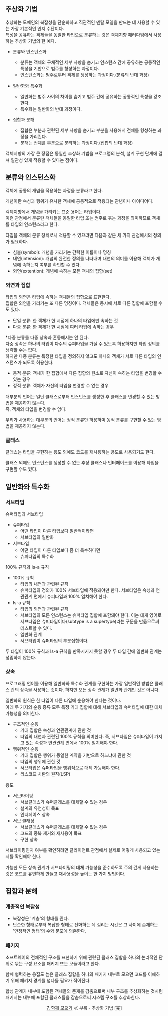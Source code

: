 ## 추상화 기법

추상화는 도메인의 복잡성을 단순화하고 직관적인 멘탈 모델을 만드는 데 사용할 수 있는 가장 기본적인 인지 수단이다.</br>
특성을 공유하는 객체들을 동일한 타입으로 분류하는 것은 객체지향 패러다임에서 사용하는 추상화 기법의 한 예다.

- 분류와 인스턴스화
    - 분류는 객체의 구체적인 세부 사항을 숨기고 인스턴스 간에 공유하는 공통적인 특성을 기반으로 범주를 형성하는 과정이다.
    - 인스턴스화는 범주로부터 객체를 생성하는 과정이다.(분류의 반대 과정)

- 일반화와 특수화
    - 일반화는 범주 사이의 차이를 숨기고 범주 간에 공유하는 공통적인 특성을 강조한다.
    - 특수화는 일반화의 반대 과정이다.

- 집합과 분해
    - 집합은 부분과 관련된 세부 사항을 숨기고 부분을 사용해서 전체를 형성하는 과정을 가리킨다.
    - 분해는 전체를 부분으로 분리하는 과정이다.(집합의 반대 과정)

객체지향의 가장 큰 장점은 동일한 추상화 기법을 프로그램의 분석, 설계 구현 단계에 걸쳐 일관성 있게 적용할 수 있다는 점이다.

## 분류와 인스턴스화

객체에 공통의 개념을 적용하는 과정을 분류라고 한다.

개념이란 속성과 행위가 유사한 객체에 공통적으로 적용되는 관념이나 아이디어다.

객체지향에서 개념을 가리키는 표준 용어는 타입이다.</br>
이런 관점에서 분류란 객체들을 동일한 타입 또는 범주로 묶는 과정을 의미하므로 객체를 타입의 인스턴스라고 한다.

타입을 객체의 분류 장치로서 적용할 수 있으려면 다음과 같은 세 가지 관점에서의 정의가 필요하다.

- 심볼(symbol): 개념을 가리키는 간략한 이름이나 명칭
- 내연(intension): 개념의 완전한 정의를 나타내며 내연의 의미를 이용해 객체가 개념에 속하는지 여부를 확인할 수 있다.
- 외연(extention): 개념에 속하는 모든 객체의 집합(set)

### 외연과 집합

타입의 외연은 타입에 속하는 객체들의 집합으로 표현한다.</br>
집합은 외연을 가리키는 또 다른 명칭이다. 객체들은 동시에 서로 다른 집합에 포함될 수도 있다.

- 단일 분류: 한 객체가 한 시점에 하나의 타입에만 속하는 것
- 다중 분류: 한 객체가 한 시점에 여러 타입에 속하는 경우

*다중 분류를 다중 상속과 혼동해서는 안 된다.</br>
다중 상속은 하나의 타입이 다수의 슈퍼타입을 가질 수 있도록 허용하지만 타입 정의를 생략할 수는 없다.</br>
하지만 다중 분류는 특정한 타입을 정의하지 않고도 하나의 객체가 서로 다른 타입의 인스턴스가 되도록 허용한다.

- 동적 분류: 객체가 한 집합에서 다른 집합의 원소로 자신이 속하는 타입을 변경할 수 있는 경우
- 정적 분류: 객체가 자신의 타입을 변경할 수 없는 경우

대부분의 언어는 일단 클래스로부터 인스턴스를 생성한 후 클래스를 변경할 수 있는 방법을 제공하지 않는다.</br>
즉, 객체의 타입을 변경할 수 없다.

우리가 사용하는 대부분의 언어는 정적 분류만 허용하며 동적 분류를 구현할 수 있는 방법을 제공하지 않는다.

### 클래스

클래스는 타입을 구현하는 용도 외에도 코드를 재사용하는 용도로 사용되기도 한다.

클래스 외에도 인스턴스를 생성할 수 없는 추상 클래스나 인터페이스를 이용해 타입을 구현할 수도 있다.

## 일반화와 특수화

### 서브타입

슈퍼타입과 서브타입
- 슈퍼타입
    - 어떤 타입이 다른 타입보다 일반적이라면
    - 서브타입의 일반화
- 서브타입
    - 어떤 타입이 다른 타입보다 좀 더 특수하다면
    - 슈퍼타입의 특수화

100% 규칙과 Is-a 규칙
- 100% 규칙
    - 타입의 내연과 관련된 규칙
    - 슈퍼타입의 정의가 100% 서브타입에 적용돼야만 한다. 서브타입은 속성과 연관관계 면에서 슈퍼타입과 100% 일치해야 한다.
- Is-a 규칙
    - 타입의 외연과 관련된 규칙
    - 서브타입의 모든 인스턴스는 슈퍼타입 집합에 포함돼야 한다. 이는 대개 영어로 서브타입은 슈퍼타입이다(subtype is a supertype)라는 구문을 만듦으로써 테스트할 수 있다.
    - 일반화 관계
    - 서브타입이 슈퍼타입의 부분집합이다.

두 타입이 100% 규칙과 Is-a 규칙을 만족시키지 못할 경우 두 타입 간에 일반화 관계는 성립하지 않는다.

### 상속

프로그래밍 언어를 이용해 일반화와 특수화 관계를 구현하는 가장 일반적인 방법은 클래스 간의 상속을 사용하는 것이다. 하지만 모든 상속 관계가 일반화 관계인 것은 아니다.

일반화의 원칙은 한 타입이 다른 타입에 순응해야 한다는 것이다.<br>
아래 두 가지의 순응 종류 모두 특정 기대 집합에 대해 서브타입의 슈퍼타입에 대한 대체 가능성을 의미한다.
- 구조적인 순응
    - 기대 집합은 속성과 연관관계에 관한 것
    - 타입의 내연과 관련된 100% 규칙을 의미한다. 즉, 서브타입은 슈퍼타입이 가지고 있는 속성과 연관관계 면에서 100% 일치해야 한다.
- 행위적인 순응
    - 기대 집합은 행위가 동일한 계약을 기반으로 하느냐에 관한 것
    - 타입의 행위에 관한 것
    - 서브타입은 슈퍼타입을 행위적으로 대체 가능해야 한다.
    - 리스코프 치환의 원칙(LSP)

용도
- 서브타이핑
    - 서브클래스가 슈퍼클래스를 대체할 수 있는 경우
    - 설계의 유연성이 목표
    - 인터페이스 상속
- 서브 클래싱
    - 서브클래스가 슈퍼클래스를 대체할 수 없는 경우
    - 코드의 중복 제거와 재사용이 목표
    - 구현 상속

서브타이핑인지 여부를 확인하려면 클라이언트 관점에서 실제로 어떻게 사용되고 있는지를 확인해야 한다.

가능한 모든 상속 관계가 서브타이핑의 대체 가능성을 준수하도록 주의 깊게 사용하는 것은 코드를 유연하게 만들고 재사용성을 높이는 한 가지 방법이다.

## 집합과 분해

### 계층적인 복잡성
- 복잡성은 '계층'의 형태를 띈다.
- 단순한 형태로부터 복잡한 형태로 진화하는 데 걸리는 시간은 그 사이에 존재하는 '안정적인 형태'의 수와 분포에 의존한다.

### 패키지

소프트웨어의 전체적인 구조를 표현하기 위해 관련된 클래스 집합을 하나의 논리적인 단위로 묶는 구성 요소를 패키지 또는 모듈이라고 한다.

함께 협력하는 응집도 높은 클래스 집합을 하나의 패키지 내부로 모으면 코드를 이해하기 위해 패키지 경계를 넘나들 필요가 적어진다.

합성 관계가 내부에 포함된 객체들의 존재를 감춤으로써 내부 구조를 추상화하는 것처럼 패키지는 내부에 포함된 클래스들을 감춤으로써 시스템 구조를 추상화한다.

<div align="center">
<a href="./7 - 함께 모으기.md">7. 함께 모으기</a>
≪ 부록 - 추상화 기법 [完]
</div>